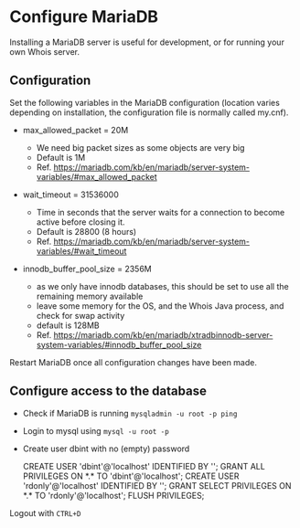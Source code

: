 # Configure MariaDB

Installing a MariaDB server is useful for development, or for running your own Whois server.

## Configuration

Set the following variables in the MariaDB configuration (location varies depending on installation, the configuration file is normally called my.cnf).

* max_allowed_packet = 20M
  * We need big packet sizes as some objects are very big
  * Default is 1M 
  * Ref. https://mariadb.com/kb/en/mariadb/server-system-variables/#max_allowed_packet

* wait_timeout = 31536000
  * Time in seconds that the server waits for a connection to become active before closing it.
  * Default is 28800 (8 hours) 
  * Ref. https://mariadb.com/kb/en/mariadb/server-system-variables/#wait_timeout

* innodb_buffer_pool_size = 2356M
  * as we only have innodb databases, this should be set to use all the remaining memory available
  * leave some memory for the OS, and the Whois Java process, and check for swap activity
  * default is 128MB
  * Ref. https://mariadb.com/kb/en/mariadb/xtradbinnodb-server-system-variables/#innodb_buffer_pool_size

Restart MariaDB once all configuration changes have been made.

## Configure access to the database

* Check if MariaDB is running `mysqladmin -u root -p ping`
* Login to mysql using `mysql -u root -p`
* Create user dbint with no (empty) password


  CREATE USER 'dbint'@'localhost' IDENTIFIED BY '';
  GRANT ALL PRIVILEGES ON \*.\* TO 'dbint'@'localhost';
  CREATE USER 'rdonly'@'localhost' IDENTIFIED BY '';
  GRANT SELECT PRIVILEGES ON \*.\* TO 'rdonly'@'localhost';
  FLUSH PRIVILEGES;
  
Logout with `CTRL+D`
